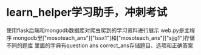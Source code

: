 # learn_helper学习助手，冲刺考试
使用flask后端和mongodb数据库对爬虫爬到的学习资料进行展示
web.py是主程序
mongodb里["mosoteach_ans"]["lssx1"]和["mosoteach_ans"]["sjjg1"]存储不同的题库
里面的字典有question ans correct_ans存储题目、选项和正确答案
